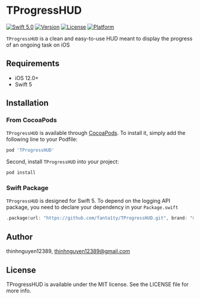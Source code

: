 # TProgressHUD

[![Swift 5.0](https://img.shields.io/badge/Swift-5.0-brightgreen)](https://developer.apple.com/swift/)
[![Version](https://img.shields.io/cocoapods/v/TProgressHUD.svg?style=flat)](https://cocoapods.org/pods/TProgressHUD)
[![License](https://img.shields.io/cocoapods/l/TProgressHUD.svg?style=flat)](https://cocoapods.org/pods/TProgressHUD)
[![Platform](https://img.shields.io/cocoapods/p/TProgressHUD.svg?style=flat)](https://cocoapods.org/pods/TProgressHUD)

`TProgressHUD` is a clean and easy-to-use HUD meant to display the progress of an ongoing task on iOS

## Requirements
- iOS 12.0+
- Swift 5

## Installation

### From CocoaPods
`TProgressHUD` is available through [CocoaPods](https://cocoapods.org). To install
it, simply add the following line to your Podfile:
```ruby
pod 'TProgressHUD'
```

Second, install `TProgressHUD` into your project:
```ruby
pod install
```
### Swift Package
`TProgressHUD` is designed for Swift 5. To depend on the logging API package, you need to declare your dependency in your `Package.swift`

```swift
.package(url: "https://github.com/fanta1ty/TProgressHUD.git", brand: "master"),
```

## Author

thinhnguyen12389, thinhnguyen12389@gmail.com

## License

TProgressHUD is available under the MIT license. See the LICENSE file for more info.
